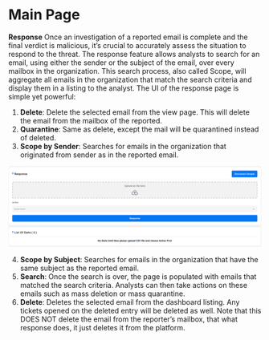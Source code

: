 # Main Page

**Response**
Once an investigation of a reported email is complete and the final verdict is malicious, it’s crucial to accurately assess the situation to respond to the threat. The response feature allows analysts to search for an email, using either the sender or the subject of the email, over every mailbox in the organization. This search process, also called Scope, will aggregate all emails in the organization that match the search criteria and display them in a listing to the analyst. The UI of the response page is simple yet powerful:

1. **Delete**: Delete the selected email from the view page. This will delete the email from the mailbox of the reported.
2. **Quarantine**: Same as delete, except the mail will be quarantined instead of deleted.
3. **Scope by Sender**: Searches for emails in the organization that originated from sender as in the reported email.

![Detect-Phish response main!](../../assets/detect/response/main.png "Detect-Phish response main")

4. **Scope by Subject**: Searches for emails in the organization that have the same subject as the reported email.
5. **Search**: Once the search is over, the page is populated with emails that matched the search criteria. Analysts can then take actions on these emails such as mass deletion or mass quarantine.
6. **Delete**: Deletes the selected email from the dashboard listing. Any tickets opened on the deleted entry will be deleted as well. Note that this DOES NOT delete the email from the reporter’s mailbox, that what response does, it just deletes it from the platform.